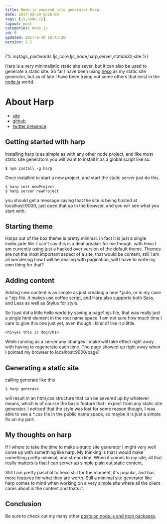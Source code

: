 ```yaml
---
title: Node.js powered site generator Harp.
date: 2017-03-29 9:26:00
tags: [js,node.js]
layout: post
categories: node.js
id: 9
updated: 2017-9-30 18:43:20
version: 1.1
---
```


{% mytags_postwords !js_core,!js_node,harp,server,static&32;site %}

Harp is a very minimalistic static site sever, but it can also be used to generate a static site. So far I have been using [hexo](https://hexo.io) as my static site generator, but as of late I have been trying out some others that exist in the [node.js](https://nodejs.org/en/) world.

<!-- more -->

# About Harp

* [site](http://harpjs.com/)
* [github](https://github.com/sintaxi/harp)
* [twitter presence](https://twitter.com/harpwebserver)

## Getting started with harp

Installing harp is as simple as with any other node project, and like most static site generators you will want to install it as a global script like so.

```
$ npm install -g harp
```

Once installed to start a new project, and start the static server just do this.

```
$ harp init newProject
$ harp server newProject
```

you should get a message saying that the site is being hosted at localhost:9000, just open that up in the browser, and you will see what you start with.

## Starting theme

Harps out of the box theme is pretty minimal. In fact it is just a single index.jade file. I can't say this is a deal breaker for me though, with hexo I am currently using just a hacked over version of the default theme. Themes are not the most important aspect of a site, that would be content, still I am all wondering how I will be dealing with pagination, will I have to write my own thing for that?

## Adding content

Adding new content is as simple as just creating a new *.jade, or in my case a *.ejs file. It makes use coffee script, and Harp also supports both Sass, and Less as well as Stylus for style. 

So I just did a little hello world by saving a page1.ejs file, that was really just a single html element in the root name space. I am not sure how much time I care to give this one just yet, even though I kind of like it a little.

```
<h1>yes this is dog</h1>
```

While running as a server any changes I make will take effect right away with having to regenerate each time. The page showed up right away when I pointed my browser to localhost:9000/page1

## Generating a static site

calling generate like this

```
$ harp generate
```

will result in an html,css structure that can be severed up by whatever means, which is of course the basic feature that I expect from any static site generator. I noticed that the style was lost for some reason though, I was able to see a *.css file in the public name space, so maybe it is just a simple fix on my part.

## My thoughts on harp

If I where to take the time to make a static site generator I might very well come up with something like harp. My thinking is that I would make something pretty minimal, and stream line. When it comes to my site, all that really matters is that I can server up simple plain out static content.

Still I am pretty paschal to hexo still for the moment, it's popular, and has more features for what they are worth. Still a minimal site generator like harp comes to mind when working on a very simple site where all the client cares about is the content and thats it.

## Conclusion

Be sure to check out my many other [posts on node.js and npm packages](/categories/node-js/).